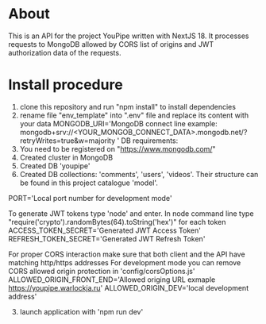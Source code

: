 # About
This is an API for the project YouPipe written with NextJS 18. It processes requests to MongoDB allowed by CORS list of origins and JWT authorization data of the requests.

# Install procedure

1) clone this repository and run "npm install" to install dependencies
2) rename file "env_template" into ".env" file and replace its content with your data
  MONGODB_URI='MongoDB connect line example: mongodb+srv://<YOUR_MONGOB_CONNECT_DATA>.mongodb.net/<YOURPROJECT>?retryWrites=true&w=majority '
  DB requirements: 
  1) You need to be registered on "https://www.mongodb.com/"
  2) Created cluster in MongoDB
  3) Created DB 'youpipe'
  4) Created DB collections: 'comments', 'users', 'videos'. Their structure can be found in this project catalogue 'model'.
  
  PORT='Local port number for development mode'
  
  To generate JWT tokens type 'node' and enter. In node command line type "require('crypto').randomBytes(64).toString('hex')" for each token
  ACCESS_TOKEN_SECRET='Generated JWT Access Token'
  REFRESH_TOKEN_SECRET='Generated JWT Refresh Token'
  
  For proper CORS interaction make sure that both client and the API have matching http/https addresses
  For development mode you can remove CORS allowed origin protection in 'config/corsOptions.js'
  ALLOWED_ORIGIN_FRONT_END='Allowed origing URL exmaple https://youpipe.warlockja.ru'
  ALLOWED_ORIGIN_DEV='local development address'
  
3) launch application with 'npm run dev'
